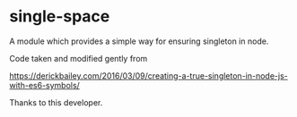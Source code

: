 # single-space
A module which provides a simple way for ensuring singleton in node.

<!-- [![npm version](https://badge.fury.io/js/single-space.svg)](https://www.npmjs.com/package/single-space)
[![Build Status](https://secure.travis-ci.org/ziflex/pinterval.svg?branch=master)](http://travis-ci.org/ziflex/pinterval)
[![Coverage Status](https://coveralls.io/repos/github/ziflex/pinterval/badge.svg?branch=master)](https://coveralls.io/github/ziflex/pinterval) -->


Code taken and modified gently from

https://derickbailey.com/2016/03/09/creating-a-true-singleton-in-node-js-with-es6-symbols/

Thanks to this developer.
